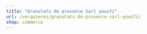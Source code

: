 ```yaml
---
title: "Granulats de provence Sarl yousfi"
url: /verquieres/granulats-de-provence-sarl-yousfi/
shop: commerce
---
```

